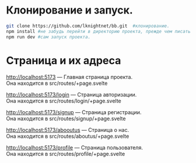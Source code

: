 # Клонирование и запуск.


```bash
git clone https://github.com/lknightnet/bb.git  #клонирование.
npm install #не забудь перейти в директорию проекта, прежде чем писать это.
npm run dev #сам запуск проекта.
```

# Страница и их адреса

<p><a href="http://localhost:5173">http://localhost:5173</a> — Главная страница проекта.<br>
    Она находится в src/routes/+page.svelte
</p>

<p><a href="http://localhost:5173/login">http://localhost:5173/login</a> — Страница авторизации.<br>
    Она находится в src/routes/login/+page.svelte
</p>

<p><a href="http://localhost:5173/signup">http://localhost:5173/signup</a> — Страница регистрации.<br>
    Она находится в src/routes/signup/+page.svelte
</p>

<p><a href="http://localhost:5173/abooutus">http://localhost:5173/abooutus</a> — Страница о нас.<br>
    Она находится в src/routes/aboutus/+page.svelte
</p>

<p><a href="http://localhost:5173/profile">http://localhost:5173/profile</a> — Страница пользователя.<br>
    Она находится в src/routes/profile/+page.svelte
</p>





